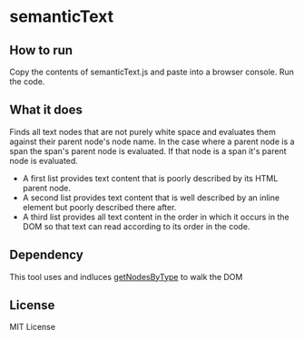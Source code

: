 semanticText
===

How to run
---

Copy the contents of semanticText.js and paste into a browser console. Run the
code.

What it does
---

Finds all text nodes that are not purely white space and evaluates them against
their parent node's node name. In the case where a parent node is a span the
span's parent node is evaluated. If that node is a span it's parent node is
evaluated.

* A first list provides text content that is poorly described by its HTML parent node.
* A second list provides text content that is well described by an inline element but poorly described there after.
* A third list provides all text content in the order in which it occurs in the DOM so that text can read according to its order in the code.

Dependency
---

This tool uses and indluces [getNodesByType](https://github.com/prettydiff/getNodesByType) to walk the DOM

License
---

MIT License
